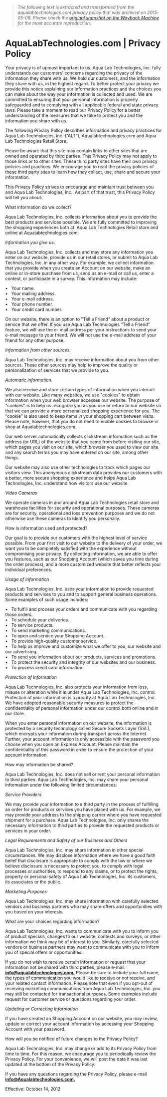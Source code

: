 > *The following text is extracted and transformed from the aqualabtechnologies.com privacy policy that was archived on 2015-05-08. Please check the [original snapshot on the Wayback Machine](https://web.archive.org/web/20150508080728id_/http%3A//aqualabtechnologies.com/privacy-policy) for the most accurate reproduction.*

# AquaLabTechnologies.com | Privacy Policy

Your privacy is of upmost important to us. Aqua Lab Technologies, Inc. fully understands our customers' concerns regarding the privacy of the information they share with us. We hold our customers, and the information they share with us, in the highest regard. To better protect your privacy we provide this notice explaining our information practices and the choices you can make about the way your information is collected and used. We are committed to ensuring that your personal information is properly safeguarded and to complying with all applicable federal and state privacy laws. Please take a moment to read our Privacy Policy for a better understanding of the measures that we take to protect you and the information you share with us.

The following Privacy Policy describes information and privacy practices for Aqua Lab Technologies, Inc. (“ALT”), Aqualabtechnologies.com and Aqua Lab Technologies Retail Store.

Please be aware that this site may contain links to other sites that are owned and operated by third parties. This Privacy Policy may not apply to those links or to other sites. These third party sites have their own privacy policies and practices. We encourage you to read the privacy policies of these third party sites to learn how they collect, use, share and secure your information.

This Privacy Policy strives to encourage and maintain trust between you and Aqua Lab Technologies, Inc.  As part of that trust, this Privacy Policy will tell you about:

What information do we collect?
    

Aqua Lab Technologies, Inc. collects information about you to provide the best products and services possible. We are fully committed to improving the shopping experiences both at  Aqua Lab Technologies Retail store and online at Aqualabtechnologies.com.

_Information you give us._

Aqua Lab Technologies, Inc. collects and may store any information you enter on our website, provide us in our retail stores, or submit to Aqua Lab Technologies, Inc. in any other way. For example, we collect information that you provide when you create an Account on our website, make an online or in-store purchase from us, send us an e-mail or call us, enter a contest, or participate in a survey. This information may include:

•   Your name.  
•   Your mailing address.  
•   Your e-mail address.  
•   Your phone number.  
•   Your credit card number.

On our website, there is an option to "Tell a Friend" about a product or service that we offer. If you use Aqua Lab Technologies "Tell a Friend" feature, we will use the e- mail address per your instructions to send your e-mail message to your friend. We will not use the e-mail address of your friend for any other purpose.

_Information from other sources._

Aqua Lab Technologies, Inc. may receive information about you from other sources. These other sources may help to improve the quality or personalization of services that we provide to you.

_Automatic information._

We also receive and store certain types of information when you interact with our website. Like many websites, we use "cookies" to obtain information when your web browser accesses our website. The purpose of "cookies" is to help us recognize you as you use or return to our website so that we can provide a more personalized shopping experience for you. The "cookie" is also used to keep items in your shopping cart between visits. Please note, however, that you do not need to enable cookies to browse or shop at Aqualabtechnologies.com.

Our web server automatically collects clickstream information such as the address (or URL) of the website that you came from before visiting our site, which pages you visit on our site, which browser you used to view our site and any search terms you may have entered on our site, among other things.

Our website may also use other technologies to track which pages our visitors view. This anonymous clickstream data provides our customers with a better, more secure shopping experience and helps Aqua Lab Technologies, Inc. understand how visitors use our website.

_Video Cameras_

We operate cameras in and around Aqua Lab Technologies retail store and warehouse facilities for security and operational purposes. These cameras are for security, operational and loss prevention purposes and we do not otherwise use these cameras to identify you personally.

How is information used and protected?
    

Our goal is to provide our customers with the highest level of service possible. From your first visit to our website to the delivery of your order, we want you to be completely satisfied with the experience without compromising your privacy. By collecting information, we are able to offer you features, such as our Shopping Account (which saves you time during the order process), and a more customized website that better reflects your individual preferences.

_Usage of Information_

Aqua Lab Technologies, Inc. uses your information to provide requested products and services to you and to support general business operations. Some examples of such usage includes:

•   To fulfill and process your orders and communicate with you regarding those orders.  
•   To schedule your deliveries.  
•   To service products.  
•   To send marketing communications.  
•   To open and service your Shopping Account.  
•   To provide high-quality customer service.  
•   To help us improve and customize what we offer to you, our website and our advertising.  
•   To send you information about our products, services and promotions.  
•   To protect the security and integrity of our websites and our business.  
•   To process credit card information.

_Protection of Information_

Aqua Lab Technologies, Inc. also protects your information from loss, misuse or alteration while it is under Aqua Lab Technologies, Inc. control. Protection of your information is a priority at Aqua Lab Technologies, Inc. We have adopted reasonable security measures to protect the confidentiality of personal information under our control both online and in our store.

When you enter personal information on our website, the information is protected by a security technology called Secure Sockets Layer (SSL), which encrypts your information during transport across the Internet. Further, your account information is only accessible with the password you choose when you open an Express Account. Please maintain the confidentiality of this password in order to ensure the protection of your account information.

How may information be shared?
    

Aqua Lab Technologies, Inc. does not sell or rent your personal information to third parties. Aqua Lab Technologies, Inc. may share your personal information under the following limited circumstances:

_Service Providers_

We may provide your information to a third party in the process of fulfilling an order for products or services you have placed with us. For example, we may provide your address to the shipping carrier where you have requested shipment for a purchase. Aqua Lab Technologies, Inc. only shares the necessary information to third parties to provide the requested products or services in your order.

_Legal Requirements and Safety of our Business and Others_

Aqua Lab Technologies, Inc. may share information in other special circumstances. We may disclose information where we have a good faith belief that disclosure is appropriate to comply with the law or where we believe disclosure is necessary to protect you, to comply with legal processes or authorities, to respond to any claims, or to protect the rights, property or personal safety of Aqua Lab Technologies, Inc. its customers, its associates or the public.

_Marketing Purposes_

Aqua Lab Technologies, Inc. may share information with carefully selected vendors and business partners who may share offers and opportunities with you based on your interests.

What are your choices regarding information?   

    

Aqua Lab Technologies, Inc. wants to communicate with you to inform you of product specials, changes to our website, contests and surveys, or other information we think may be of interest to you. Similarly, carefully selected vendors or business partners may want to communicate with you to inform you of special offers or opportunities.

If you do not wish to receive certain information or request that your information not be shared with third parties, please e-mail: **[info@aqualabtechnologies.com.](mailto:info@aqualabtechnologies.com)** Please be sure to include your full name, the types of communication you would like to receive or not receive, and your related contact information. Please note that even if you opt-out of receiving marketing communications from Aqua Lab Technologies, Inc. you may still be contacted for transactional purposes. Some examples include request for customer service or questions regarding your order.

_Updating or Correcting Information_

If you have created an Shopping Account on our website, you may review, update or correct your account information by accessing your Shopping Account with your password.

How will you be notified of future changes to the Privacy Policy?   

    

Aqua Lab Technologies, Inc. may change or add to its Privacy Policy from time to time. For this reason, we encourage you to periodically review the Privacy Policy. For your convenience, we will post the date it was last updated at the bottom of the Privacy Policy.

If you have any questions regarding the Privacy Policy, please e-mail **[info@Aqualabtechnologies.com.](mailto:info@Aqualabtechnologies.com)**

Effective: October 14, 2012

 
